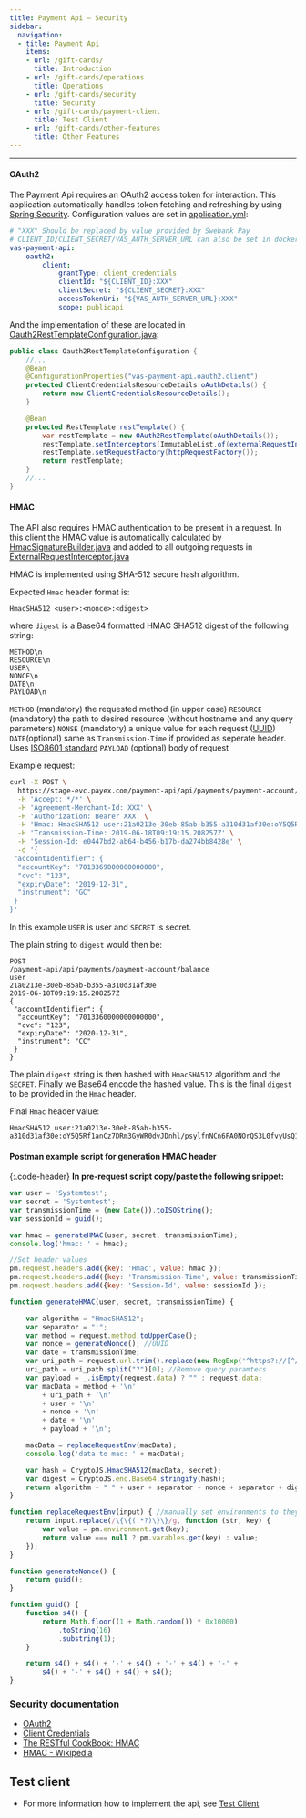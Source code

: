 ```yaml
---
title: Payment Api – Security
sidebar:
  navigation:
  - title: Payment Api
    items:
    - url: /gift-cards/
      title: Introduction
    - url: /gift-cards/operations
      title: Operations
    - url: /gift-cards/security
      title: Security
    - url: /gift-cards/payment-client
      title: Test Client
    - url: /gift-cards/other-features
      title: Other Features
---
```


----

#### OAuth2

The Payment Api requires an OAuth2 access token for interaction.
This application automatically handles token fetching and refreshing by using [Spring Security](https://docs.spring.io/spring-security-oauth2-boot/docs/current/reference/htmlsingle/#boot-features-security-custom-user-info-client).
Configuration values are set in [application.yml](https://github.com/PayEx/vas-payment-api-client/blob/master/backend/src/main/resources/application.yml):

```yaml
# "XXX" Should be replaced by value provided by Swebank Pay
# CLIENT_ID/CLIENT_SECRET/VAS_AUTH_SERVER_URL can also be set in docker-compose.yml as environment variables if running with docker
vas-payment-api:
    oauth2:
        client:
            grantType: client_credentials
            clientId: "${CLIENT_ID}:XXX"
            clientSecret: "${CLIENT_SECRET}:XXX"
            accessTokenUri: "${VAS_AUTH_SERVER_URL}:XXX"
            scope: publicapi

```

And the implementation of these are located in [Oauth2RestTemplateConfiguration.java](https://github.com/PayEx/vas-payment-api-client/blob/master/backend/src/main/java/com/payex/vas/demo/config/security/Oauth2RestTemplateConfiguration.java):

```java
public class Oauth2RestTemplateConfiguration {
    //...
    @Bean
    @ConfigurationProperties("vas-payment-api.oauth2.client")
    protected ClientCredentialsResourceDetails oAuthDetails() {
        return new ClientCredentialsResourceDetails();
    }

    @Bean
    protected RestTemplate restTemplate() {
        var restTemplate = new OAuth2RestTemplate(oAuthDetails());
        restTemplate.setInterceptors(ImmutableList.of(externalRequestInterceptor()));
        restTemplate.setRequestFactory(httpRequestFactory());
        return restTemplate;
    }
    //...
}
```

#### HMAC

The API also requires HMAC authentication to be present in a request.
In this client the HMAC value is automatically calculated by [HmacSignatureBuilder.java](https://github.com/PayEx/vas-payment-api-client/blob/master/backend/src/main/java/com/payex/vas/demo/config/security/HmacSignatureBuilder.java) and added to all outgoing requests in [ExternalRequestInterceptor.java](https://github.com/PayEx/vas-payment-api-client/blob/master/backend/src/main/java/com/payex/vas/demo/config/ExternalRequestInterceptor.java)

HMAC is implemented using SHA-512 secure hash algorithm.

Expected `Hmac` header format is:

```text
HmacSHA512 <user>:<nonce>:<digest>
```

where `digest` is a Base64 formatted HMAC SHA512 digest of the following string:

```text
METHOD\n
RESOURCE\n
USER\
NONCE\n
DATE\n
PAYLOAD\n
```

`METHOD` (mandatory) the requested method (in upper case)
`RESOURCE` (mandatory) the path to desired resource (without hostname and any query parameters)
`NONSE` (mandatory) a unique value for each request ([UUID](https://tools.ietf.org/rfc/rfc4122.txt))
`DATE`(optional) same as `Transmission-Time` if provided as seperate header. Uses [ISO8601 standard](https://en.wikipedia.org/wiki/ISO_8601)
`PAYLOAD` (optional) body of request

Example request:

```bash
curl -X POST \
  https://stage-evc.payex.com/payment-api/api/payments/payment-account/balance \
  -H 'Accept: */*' \
  -H 'Agreement-Merchant-Id: XXX' \
  -H 'Authorization: Bearer XXX' \
  -H 'Hmac: HmacSHA512 user:21a0213e-30eb-85ab-b355-a310d31af30e:oY5Q5Rf1anCz7DRm3GyWR0dvJDnhl/psylfnNCn6FA0NOrQS3L0fvyUsQ1IQ9gQPeLUt9J3IM2zwoSfZpDgRJA==' \
  -H 'Transmission-Time: 2019-06-18T09:19:15.208257Z' \
  -H 'Session-Id: e0447bd2-ab64-b456-b17b-da274bb8428e' \
  -d '{
 "accountIdentifier": {
  "accountKey": "7013369000000000000",
  "cvc": "123",
  "expiryDate": "2019-12-31",
  "instrument": "GC"
 }
}'
```

In this example `USER` is user and `SECRET` is secret.

The plain string to `digest` would then be:

```text
POST
/payment-api/api/payments/payment-account/balance
user
21a0213e-30eb-85ab-b355-a310d31af30e
2019-06-18T09:19:15.208257Z
{
 "accountIdentifier": {
  "accountKey": "7013360000000000000",
  "cvc": "123",
  "expiryDate": "2020-12-31",
  "instrument": "CC"
 }
}
```

The plain `digest` string is then hashed with `HmacSHA512` algorithm and the `SECRET`.
Finally we Base64 encode the hashed value. This is the final `digest` to be provided in the `Hmac` header.

Final `Hmac` header value:

```text
HmacSHA512 user:21a0213e-30eb-85ab-b355-a310d31af30e:oY5Q5Rf1anCz7DRm3GyWR0dvJDnhl/psylfnNCn6FA0NOrQS3L0fvyUsQ1IQ9gQPeLUt9J3IM2zwoSfZpDgRJA==
```

#### Postman example script for generation HMAC header

{:.code-header}
**In pre-request script copy/paste the following snippet:**

```javascript
var user = 'Systemtest';
var secret = 'Systemtest';
var transmissionTime = (new Date()).toISOString();
var sessionId = guid();

var hmac = generateHMAC(user, secret, transmissionTime);
console.log('hmac: ' + hmac);

//Set header values
pm.request.headers.add({key: 'Hmac', value: hmac });
pm.request.headers.add({key: 'Transmission-Time', value: transmissionTime });
pm.request.headers.add({key: 'Session-Id', value: sessionId });

function generateHMAC(user, secret, transmissionTime) {

    var algorithm = "HmacSHA512";
    var separator = ":";
    var method = request.method.toUpperCase();
    var nonce = generateNonce(); //UUID
    var date = transmissionTime;
    var uri_path = request.url.trim().replace(new RegExp('^https?://[^/]+/'), '/'); // strip hostname
    uri_path = uri_path.split("?")[0]; //Remove query paramters
    var payload = _.isEmpty(request.data) ? "" : request.data;
    var macData = method + '\n'
        + uri_path + '\n'
        + user + '\n'
        + nonce + '\n'
        + date + '\n'
        + payload + '\n';

    macData = replaceRequestEnv(macData);
    console.log('data to mac: ' + macData);

    var hash = CryptoJS.HmacSHA512(macData, secret);
    var digest = CryptoJS.enc.Base64.stringify(hash);
    return algorithm + " " + user + separator + nonce + separator + digest;
}

function replaceRequestEnv(input) { //manually set environments to they are populated before hashing
    return input.replace(/\{\{(.*?)\}\}/g, function (str, key) {
        var value = pm.environment.get(key);
        return value === null ? pm.varables.get(key) : value;
    });
}

function generateNonce() {
    return guid();
}

function guid() {
    function s4() {
        return Math.floor((1 + Math.random()) * 0x10000)
            .toString(16)
            .substring(1);
    }

    return s4() + s4() + '-' + s4() + '-' + s4() + '-' +
        s4() + '-' + s4() + s4() + s4();
}
```

### Security documentation

* [OAuth2](https://oauth.net/2/)
* [Client Credentials](https://www.oauth.com/oauth2-servers/access-tokens/client-credentials/)
* [The RESTful CookBook: HMAC](http://restcookbook.com/Basics/loggingin/)
* [HMAC - Wikipedia](https://en.wikipedia.org/wiki/HMAC)

## Test client

* For more information how to implement the api, see [Test Client][test-client]

[test-client]: /gift-cards/payment-client
